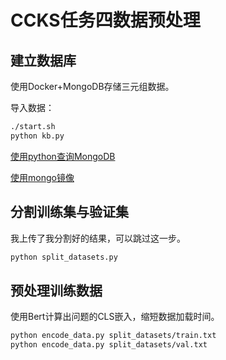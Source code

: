 # CCKS任务四数据预处理

## 建立数据库

使用Docker+MongoDB存储三元组数据。

导入数据：

```bash
./start.sh
python kb.py
```

[使用python查询MongoDB](https://www.mongodb.com/languages/python)

[使用mongo镜像](https://hub.docker.com/_/mongo)

## 分割训练集与验证集

我上传了我分割好的结果，可以跳过这一步。

```bash
python split_datasets.py
```

## 预处理训练数据

使用Bert计算出问题的CLS嵌入，缩短数据加载时间。

```bash
python encode_data.py split_datasets/train.txt
python encode_data.py split_datasets/val.txt
```
